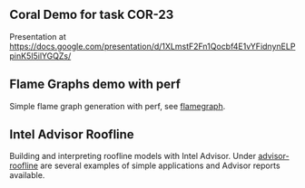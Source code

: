 ## Coral Demo for task COR-23

Presentation at https://docs.google.com/presentation/d/1XLmstF2Fn1Qocbf4E1vYFidnynELPpinK5I5ilYGQZs/

## Flame Graphs demo with perf

Simple flame graph generation with perf, see [flamegraph](flamegraph/).

## Intel Advisor Roofline

Building and interpreting roofline models with Intel Advisor.
Under [advisor-roofline](advisor-roofline/) are several examples of simple applications and Advisor reports available.
